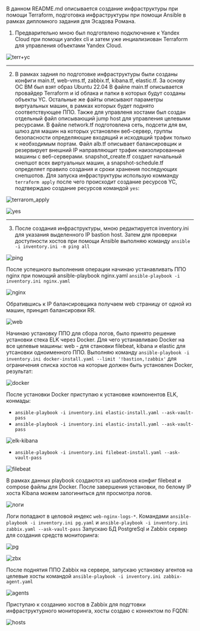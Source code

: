 В данном README.md описывается создание инфраструктуры при помощи Terraform, подготовка инфраструктуры при помощи Ansible в рамках дипломного задания для Эсадова Романа.
1. Предварительно мною был подготвлено подключение к Yandex Cloud при помощи yandex cli и затем уже инциализиован Terraform для управления объектами Yandex Cloud.
   
![terr+yc](https://github.com/BeastieBoy93/diploma/blob/master/terr%2Byc.png)

---
2. В рамках задния по подготовке инфраструктуры были созданы конфиги main.tf, web-vms.tf, zabbix.tf, kibana.tf, elastic.tf. За основу ОС ВМ был взят образ Ubuntu 22.04
В файле main.tf описывается провайдер Terraform и id облака и папки в которых будут созданы объекты YC.
Остальные же файты описывают параметры виртуальных машин, в рамках которых будет поднято соответствующее ППО.
Также для управленя хостами был создан отдельный файл описывающий jump host для управления целевыми ресурсами.
В файле network.tf подготовлена сеть, подсети для вм, шлюз для машин на которых установлен веб-сервер, группы безопасности определяющие входящий и исходящий трафик только к необходимым портам.
Файл alb.tf описывает балансировщик и резервирует внешний IP направляющит трафик наизолированные машины с веб-серверами.
snapshot_create.tf создает начальный снепшот всех виртуальных машин, а snapshot-schedule.tf определяет правило создания и сроки хранения последующих снепшотов.
Для запуска инфраструктуры использую комманду ```terraform apply``` после чего происходит создание ресурсов YC, подтверждаю создание ресурсов командой ```yes```:

![terrarom_apply](https://github.com/BeastieBoy93/diploma/blob/master/terraform_apply.png)

![yes](https://github.com/BeastieBoy93/diploma/blob/master/yes.png)

---
3. После создания инфраструктуры, мною редактируется inventory.ini для указания выделенного IP bastion host. Затем для проверки доступности хостов при помощи Ansible выполняю команду ```ansible -i inventory.ini -m ping all```
   
![ping](https://github.com/BeastieBoy93/diploma/blob/master/ping.png)

После успешного выполнения операции начинаю устанавливать ППО nginx при помощий ansible-playbook nginx.yaml ```ansible-playbook -i inventory.ini nginx.yaml```

![nginx](https://github.com/BeastieBoy93/diploma/blob/master/nginx.png)

Обратившись к IP балансировщика получаем web страницу от одной из машин, принцип балансировки RR.

![web](https://github.com/BeastieBoy93/diploma/blob/master/web.png)

Начинаю установку ППО для сбора логов, было принято решение установки стека ELK через Docker. Для чего устанавливаю Docker на все целевые машины: web - для становки filebeat, kibana и elastic для утсановки одноименного ППО.
Выполняю команду ```ansible-playbook -i inventory.ini docker-install.yaml --limit '!bastion,!zabbix'``` для ограничения списка хостов на которые должен быть установлен Docker, результат:

![docker](https://github.com/BeastieBoy93/diploma/blob/master/docker.png)

После установки Docker приступаю к установке компонентов ELK, конмады:
* ```ansible-playbook -i inventory.ini elastic-install.yaml --ask-vault-pass```
* ```ansible-playbook -i inventory.ini elastic-install.yaml --ask-vault-pass```
  
![elk-kibana](https://github.com/BeastieBoy93/diploma/blob/master/elk-kibana.png)

* ```ansible-playbook -i inventory.ini filebeat-install.yaml --ask-vault-pass```
  
![filebeat](https://github.com/BeastieBoy93/diploma/blob/master/filebeat.png)

В рамках данных playbook создаются из шаблонов конфиг filebeat и compose файлы для Docker. После завершения установки, по белому IP хоста Kibana можем залогиниться для просмотра логов.

![логи](https://github.com/BeastieBoy93/diploma/blob/master/%D0%BB%D0%BE%D0%B3%D0%B8.png)

Логи попадают в целовой индекс `web-nginx-logs-*`.
Командами ```ansible-playbook -i inventory.ini pg.yaml``` и ```ansible-playbook -i inventory.ini zabbix.yaml --ask-vault-pass``` Запускаю БД PostgreSql и Zabbix сервер для создания средств мониторинга:

![pg](https://github.com/BeastieBoy93/diploma/blob/master/pg.png)

![zbx](https://github.com/BeastieBoy93/diploma/blob/master/zbx.png)

После поднятия ППО Zabbix на сервере, запускаю установку агентов на целевые хосты командой ```ansible-playbook -i inventory.ini zabbix-agent.yaml```

![agents](https://github.com/BeastieBoy93/diploma/blob/master/agents.png)

Приступаю к созданию хостов в Zabbix для подгтовки инфраструктурного мониторинга, хосты создаю с коннектом по FQDN:

![hosts](https://github.com/BeastieBoy93/diploma/blob/master/hosts.png)
